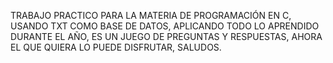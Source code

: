 TRABAJO PRACTICO PARA LA MATERIA DE PROGRAMACIÓN EN C, USANDO TXT COMO BASE DE DATOS, APLICANDO TODO LO APRENDIDO DURANTE EL AÑO, ES UN JUEGO DE PREGUNTAS Y RESPUESTAS, AHORA EL QUE QUIERA LO PUEDE DISFRUTAR, SALUDOS.
